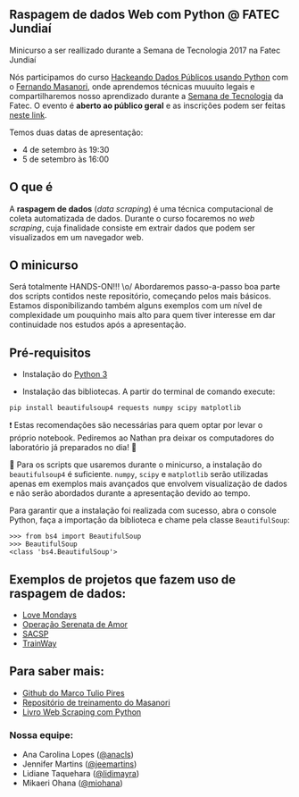 ## Raspagem de dados Web com Python @ FATEC Jundiaí

Minicurso a ser reallizado durante a Semana de Tecnologia 2017 na Fatec Jundiaí

Nós participamos do curso [Hackeando Dados Públicos usando Python](https://www.facebook.com/events/240063436506115) com o [Fernando Masanori](https://github.com/fmasanori), onde aprendemos técnicas muuuito legais e compartilharemos nosso aprendizado durante a [Semana de Tecnologia](http://www.fatecjd.edu.br/semtec/) da Fatec. O evento é **aberto ao público geral** e as inscrições podem ser feitas [neste link](http://www.fatecjd.edu.br/semtec/2017/inscr.php).

Temos duas datas de apresentação:
- 4 de setembro às 19:30
- 5 de setembro às 16:00

## O que é
A **raspagem de dados** (_data scraping_) é uma técnica computacional de coleta automatizada de dados. Durante o curso focaremos no _web scraping_, cuja finalidade consiste em extrair dados que podem ser visualizados em um navegador web.

## O minicurso
Será totalmente HANDS-ON!!! \o/
Abordaremos passo-a-passo boa parte dos scripts contidos neste repositório, começando pelos mais básicos. Estamos disponibilizando também alguns exemplos com um nível de complexidade um pouquinho mais alto para quem tiver interesse em dar continuidade nos estudos após a apresentação. 

## Pré-requisitos
- Instalação do [Python 3](https://www.python.org/download/releases/3.0/)

- Instalação das bibliotecas. A partir do terminal de comando execute:
```
pip install beautifulsoup4 requests numpy scipy matplotlib
```

:heavy_exclamation_mark: Estas recomendações são necessárias para quem optar por levar o próprio notebook. Pediremos ao Nathan pra deixar os computadores do laboratório já preparados no dia! :confetti_ball:

:small_orange_diamond: Para os scripts que usaremos durante o minicurso, a instalação do `beautifulsoup4` é suficiente. `numpy`, `scipy` e `matplotlib` serão utilizadas apenas em exemplos mais avançados que envolvem visualização de dados e não serão abordados durante a apresentação devido ao tempo.

Para garantir que a instalação foi realizada com sucesso, abra o console Python, faça a importação da biblioteca e chame pela classe `BeautifulSoup`:

```
>>> from bs4 import BeautifulSoup
>>> BeautifulSoup
<class 'bs4.BeautifulSoup'>
```

## Exemplos de projetos que fazem uso de raspagem de dados:
- [Love Mondays](https://www.lovemondays.com.br/)
- [Operação Serenata de Amor](https://serenatadeamor.org/)
- [SACSP](https://sacsp.mamulti.com/)
- [TrainWay](http://trainway.azurewebsites.net/)

## Para saber mais:
- [Github do Marco Tulio Pires](https://github.com/mtrpires)
- [Repositório de treinamento do Masanori](https://github.com/fmasanori/treinamento)
- [Livro Web Scraping com Python](https://novatec.com.br/livros/web-scraping-com-python/)

### Nossa equipe:
* Ana Carolina Lopes ([@anacls](https://github.com/anacls))
* Jennifer Martins ([@jeemartins](https://github.com/jeemartins))
* Lidiane Taquehara ([@lidimayra](https://github.com/lidimayra))
* Mikaeri Ohana ([@miohana](https://github.com/miohana))

